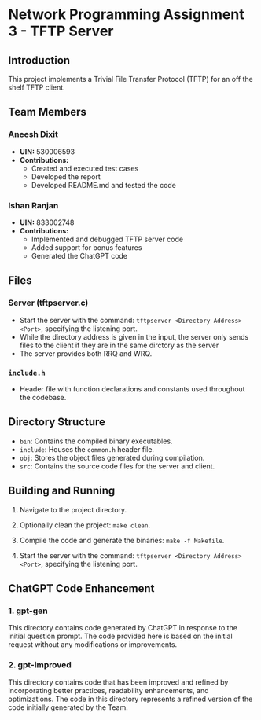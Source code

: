 # Network Programming Assignment 3 - TFTP Server

## Introduction

This project implements a Trivial File Transfer Protocol (TFTP) for an off the shelf TFTP client.

## Team Members

### Aneesh Dixit
- **UIN:** 530006593 
- **Contributions:**  
  - Created and executed test cases
  - Developed the report
  - Developed README.md and tested the code
      
### Ishan Ranjan
- **UIN:** 833002748
- **Contributions:**
  - Implemented and debugged TFTP server code
  - Added support for bonus features
  - Generated the ChatGPT code 

## Files

### Server (tftpserver.c)

- Start the server with the command: `tftpserver <Directory Address> <Port>`, specifying the listening port.
- While the directory address is given in the input, the server only sends files to the client if they are in the same dirctory as the server
- The server provides both RRQ and WRQ. 

### `include.h`

- Header file with function declarations and constants used throughout the codebase.

## Directory Structure

- `bin`: Contains the compiled binary executables.
- `include`: Houses the `common.h` header file.
- `obj`: Stores the object files generated during compilation.
- `src`: Contains the source code files for the server and client.

## Building and Running

1. Navigate to the project directory.

2. Optionally clean the project: `make clean`.

3. Compile the code and generate the binaries: `make -f Makefile`.

4. Start the server with the command: `tftpserver <Directory Address> <Port>`, specifying the listening port.

## ChatGPT Code Enhancement

### 1. gpt-gen

This directory contains code generated by ChatGPT in response to the initial question prompt. The code provided here is based on the initial request without any modifications or improvements.

### 2. gpt-improved

This directory contains code that has been improved and refined by incorporating better practices, readability enhancements, and optimizations. The code in this directory represents a refined version of the code initially generated by the Team.
